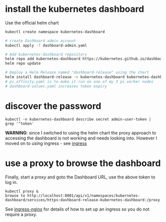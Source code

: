 # install the kubernetes dashboard

Use the official helm chart

```bash
kubectl create namespace kubernetes-dashboard

# create Dashboard admin account
kubectl apply -f dashboard-admin.yaml

# Add kubernetes-dashboard repository
helm repo add kubernetes-dashboard https://kubernetes.github.io/dashboard/
helm repo update

# Deploy a Helm Release named "dashboard-release" using the chart
helm install dashboard-release -n kubernetes-dashboard kubernetes-dashboard kubernetes-dashboard -f ../../pi_affinity.yaml -f dashboard-values.yaml  
# pi_affinity.yaml is to make it run on one of my 3 pi worker nodes
# dashboard-values.yaml increases token expiry
```

# discover the password
```
kubectl -n kubernetes-dashboard describe secret admin-user-token | grep '^token'
```


**WARNING**: since I switched to using the helm chart the proxy approach to 
accessing the dashboard is not working and needs looking into. However
I moved on to using ingress - see [ingress](../ingress-nginx/README.md)
# use a proxy to browse the dashboard
Finally, start a proxy and goto the Dashboard URL, use the above token to log in.
```
kubectl proxy &
browse to http://localhost:8001/api/v1/namespaces/kubernetes-dashboard/services/https:dashboard-release-kubernetes-dashboard:/proxy
```
See [ingress-nginx](../ingress-nginx/README.md) for details of how to set up
an ingress so you do not require a proxy.
